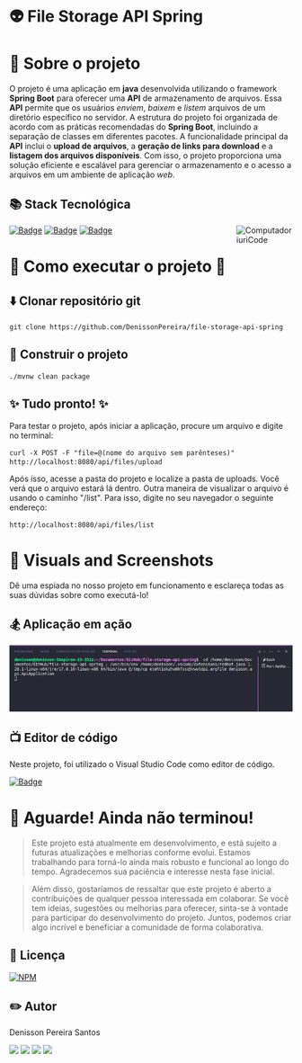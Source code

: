# 👽 File Storage API Spring

# 📑 Sobre o projeto 

O projeto é uma aplicação em **java** desenvolvida utilizando o framework **Spring Boot** para oferecer uma **API** de armazenamento de arquivos. Essa **API** permite que os usuários *enviem*, *baixem* e *listem* arquivos de um diretório específico no servidor. A estrutura do projeto foi organizada de acordo com as práticas recomendadas do **Spring Boot**, incluindo a separação de classes em diferentes pacotes. A funcionalidade principal da **API** inclui o **upload de arquivos**, a **geração de links para download** e a **listagem dos arquivos disponíveis**. Com isso, o projeto proporciona uma solução eficiente e escalável para gerenciar o armazenamento e o acesso a arquivos em um ambiente de aplicação *web*.


## 📚 Stack Tecnológica

<img src="./public/menina.gif" min-width="100px" max-width="100px" width="100px" align="right" alt="Computador iuriCode">

[![Badge](https://img.shields.io/badge/Java-17-%23FFA500?style=flat&logo=openjdk&logoColor=white)](https://www.oracle.com/java/)
[![Badge](https://img.shields.io/badge/Spring%20Boot-3.2.3-%236DB33F?style=flat&logo=spring&logoColor=white)](https://spring.io/projects/spring-boot)
[![Badge](https://img.shields.io/badge/Spring_Web-2.6.4-%236DB33F?style=flat&logo=spring&logoColor=white)](https://spring.io/projects/spring-framework)


# 🚀 Como executar o projeto 🚀

## ⬇️ Clonar repositório git

```
git clone https://github.com/DenissonPereira/file-storage-api-spring
```

## 👷 Construir o projeto

```
./mvnw clean package
```

## ✨ Tudo pronto! ✨

Para testar o projeto, após iniciar a aplicação, procure um arquivo e digite no terminal:

```
curl -X POST -F "file=@(nome do arquivo sem parênteses)" http://localhost:8080/api/files/upload
```

Após isso, acesse a pasta do projeto e localize a pasta de uploads. Você verá que o arquivo estará lá dentro. Outra maneira de visualizar o arquivo é usando o caminho "/list". Para isso, digite no seu navegador o seguinte endereço:

```
http://localhost:8080/api/files/list
```

# 📸 Visuals and Screenshots

Dê uma espiada no nosso projeto em funcionamento e esclareça todas as suas dúvidas sobre como executá-lo!

## 🏂 Aplicação em ação
![Web 1](./public/images//upload.gif) 

## 📺 Editor de código

Neste projeto, foi utilizado o Visual Studio Code como editor de código.

[![Badge](https://img.shields.io/badge/VSCode-1.65.0-%23007ACC?style=flat&logo=visual-studio-code&logoColor=white)](https://code.visualstudio.com/)


# 🚨 Aguarde! Ainda não terminou!

>Este projeto está atualmente em desenvolvimento, e está sujeito a futuras atualizações e melhorias conforme evolui. Estamos trabalhando para torná-lo ainda mais robusto e funcional ao longo do tempo. Agradecemos sua paciência e interesse nesta fase inicial.

>Além disso, gostaríamos de ressaltar que este projeto é aberto a contribuições de qualquer pessoa interessada em colaborar. Se você tem ideias, sugestões ou melhorias para oferecer, sinta-se à vontade para participar do desenvolvimento do projeto. Juntos, podemos criar algo incrível e beneficiar a comunidade de forma colaborativa.

## 📜 Licença

[![NPM](https://img.shields.io/npm/l/react)](https://github.com/DenissonPereira/file-storage-api-spring/blob/main/LICENSE) 

## ✏️ Autor 

Denisson Pereira Santos

<div> 
<a href="https://www.linkedin.com/in/denisson-pereira" target="_blank"><img src="https://img.shields.io/badge/-LinkedIn-%230077B5?style=for-the-badge&logo=linkedin&logoColor=white"  target="_blank"></a> 
<a href="https://denissonpereira.com" target="_blank"><img src="https://img.shields.io/badge/Meu%20Site-%2333cc33?style=for-the-badge&logo=fontawesome&logoColor=white&logoWidth=15&labelColor=black"  target="_blank"></a> 
<a href="https://github.com/DenissonPereira" target="_blank"><img src="https://img.shields.io/badge/GitHub-%23181717?style=for-the-badge&logo=github&logoColor=white&logoWidth=15&labelColor=black"  target="_blank"></a> 
<a href="https://www.instagram.com/denisson_pereira1?igshid=OGQ5ZDc2ODk2ZA%3D%3D&utm_source=qr" target="_blank"><img src="https://img.shields.io/badge/-Instagram-%23E4405F?style=for-the-badge&logo=instagram&logoColor=white"></a>
</div>&nbsp;&nbsp;